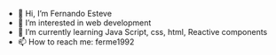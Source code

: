 - 👋 Hi, I’m Fernando Esteve
- 👀 I’m interested in web development
- 🌱 I’m currently learning Java Script, css, html, Reactive components
- 📫 How to reach me: ferme1992

<!---
ferme1992/ferme1992 is a ✨ special ✨ repository because its `README.md` (this file) appears on your GitHub profile.
You can click the Preview link to take a look at your changes.
--->
